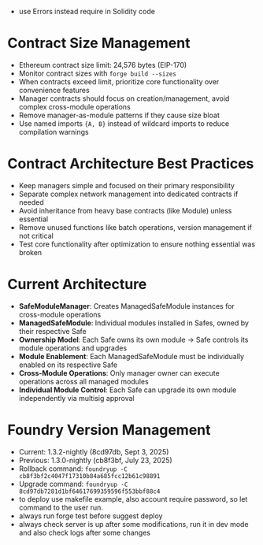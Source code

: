 - use Errors instead require in Solidity code

# Contract Size Management
- Ethereum contract size limit: 24,576 bytes (EIP-170)
- Monitor contract sizes with `forge build --sizes`
- When contracts exceed limit, prioritize core functionality over convenience features
- Manager contracts should focus on creation/management, avoid complex cross-module operations
- Remove manager-as-module patterns if they cause size bloat
- Use named imports `{A, B}` instead of wildcard imports to reduce compilation warnings

# Contract Architecture Best Practices
- Keep managers simple and focused on their primary responsibility
- Separate complex network management into dedicated contracts if needed
- Avoid inheritance from heavy base contracts (like Module) unless essential
- Remove unused functions like batch operations, version management if not critical
- Test core functionality after optimization to ensure nothing essential was broken

# Current Architecture
- **SafeModuleManager**: Creates ManagedSafeModule instances for cross-module operations
- **ManagedSafeModule**: Individual modules installed in Safes, owned by their respective Safe
- **Ownership Model**: Each Safe owns its own module → Safe controls its module operations and upgrades
- **Module Enablement**: Each ManagedSafeModule must be individually enabled on its respective Safe
- **Cross-Module Operations**: Only manager owner can execute operations across all managed modules
- **Individual Module Control**: Each Safe can upgrade its own module independently via multisig approval

# Foundry Version Management
- Current: 1.3.2-nightly (8cd97db, Sept 3, 2025)  
- Previous: 1.3.0-nightly (cb8f3bf, July 23, 2025)
- Rollback command: `foundryup -C cb8f3bf2c4047f17310b84a685fcc12b61c98891`
- Upgrade command: `foundryup -C 8cd97db7281d1bf64617699359596f553bbf88c4`
- to deploy use makefile example, also account require password, so let command to the user run.
- always run forge test before suggest deploy
- always check server is up after some modifications, run it in dev mode and also check logs after some changes
